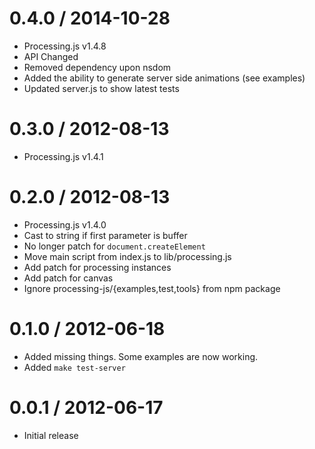 0.4.0 / 2014-10-28
==================

  * Processing.js v1.4.8
  * API Changed 
  * Removed dependency upon nsdom
  * Added the ability to generate server side animations (see examples)
  * Updated server.js to show latest tests


0.3.0 / 2012-08-13 
==================

  * Processing.js v1.4.1

0.2.0 / 2012-08-13 
==================

  * Processing.js v1.4.0
  * Cast to string if first parameter is buffer
  * No longer patch for `document.createElement`
  * Move main script from index.js to lib/processing.js
  * Add patch for processing instances
  * Add patch for canvas
  * Ignore processing-js/{examples,test,tools} from npm package

0.1.0 / 2012-06-18 
==================

  * Added missing things. Some examples are now working.
  * Added `make test-server`

0.0.1 / 2012-06-17 
==================

  * Initial release
